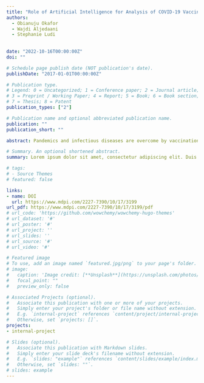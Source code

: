```yaml
---
title: "Role of Artificial Intelligence for Analysis of COVID-19 Vaccination-Related Tweets: Opportunities, Challenges, and Future Trends"
authors:
  - Obianuju Okafor
  - Wajdi Aljedaani
  - Stephanie Ludi
 
  
date: "2022-10-16T00:00:00Z"
doi: ""

# Schedule page publish date (NOT publication's date).
publishDate: "2017-01-01T00:00:00Z"

# Publication type.
# Legend: 0 = Uncategorized; 1 = Conference paper; 2 = Journal article;
# 3 = Preprint / Working Paper; 4 = Report; 5 = Book; 6 = Book section;
# 7 = Thesis; 8 = Patent
publication_types: ["2"]

# Publication name and optional abbreviated publication name.
publication: ""
publication_short: ""

abstract: Pandemics and infectious diseases are overcome by vaccination, which serves as a preventative measure. Nevertheless, vaccines also raise public concerns; public apprehension and doubts challenge the acceptance of new vaccines. COVID-19 vaccines received a similarly hostile reaction from the public. In addition, misinformation from social media, contradictory comments from medical experts, and reports of worse reactions led to negative COVID-19 vaccine perceptions. Many researchers analyzed people’s varying sentiments regarding the COVID-19 vaccine using artificial intelligence (AI) approaches. This study is the first attempt to review the role of AI approaches in COVID-19 vaccination-related sentiment analysis. For this purpose, insights from publications are gathered that analyze the (a) approaches used to develop sentiment analysis tools, (b) major sources of data, (c) available data sources, and (d) the public perception of COVID-19 vaccine. Analysis suggests that public perception-related COVID-19 tweets are predominantly analyzed using TextBlob. Moreover, to a large extent, researchers have employed the Latent Dirichlet Allocation model for topic modeling of Twitter data. Another pertinent discovery made in our study is the variation in people’s sentiments regarding the COVID-19 vaccine across different regions. We anticipate that our systematic review will serve as an all-in-one source for the research community in determining the right technique and data source for their requirements. Our findings also provide insight into the research community to assist them in their future work in the current domain.

# Summary. An optional shortened abstract.
summary: Lorem ipsum dolor sit amet, consectetur adipiscing elit. Duis posuere tellus ac convallis placerat. Proin tincidunt magna sed ex sollicitudin condimentum.

# tags:
# - Source Themes
# featured: false

links:
- name: DOI
  url: https://www.mdpi.com/2227-7390/10/17/3199
url_pdf: https://www.mdpi.com/2227-7390/10/17/3199/pdf
# url_code: 'https://github.com/wowchemy/wowchemy-hugo-themes'
# url_dataset: '#'
# url_poster: '#'
# url_project: ''
# url_slides: ''
# url_source: '#'
# url_video: '#'

# Featured image
# To use, add an image named `featured.jpg/png` to your page's folder. 
# image:
#   caption: 'Image credit: [**Unsplash**](https://unsplash.com/photos/s9CC2SKySJM)'
#   focal_point: ""
#   preview_only: false

# Associated Projects (optional).
#   Associate this publication with one or more of your projects.
#   Simply enter your project's folder or file name without extension.
#   E.g. `internal-project` references `content/project/internal-project/index.md`.
#   Otherwise, set `projects: []`.
projects:
- internal-project

# Slides (optional).
#   Associate this publication with Markdown slides.
#   Simply enter your slide deck's filename without extension.
#   E.g. `slides: "example"` references `content/slides/example/index.md`.
#   Otherwise, set `slides: ""`.
# slides: example
---
```


<!-- {{% callout note %}}
Create your slides in Markdown - click the *Slides* button to check out the example.
{{% /callout %}}

Supplementary notes can be added here, including [code, math, and images](https://wowchemy.com/docs/writing-markdown-latex/). -->
